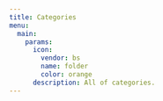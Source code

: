 ```yaml
---
title: Categories
menu:
  main:
    params:
      icon:
        vendor: bs
        name: folder
        color: orange
      description: All of categories.
---
```

